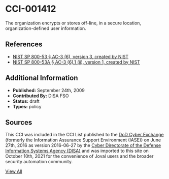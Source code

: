 # CCI-001412

The organization encrypts or stores off-line, in a secure location, organization-defined user information.

## References ##

* [NIST SP 800-53 § AC-3 (6), version 3, created by NIST](http://csrc.nist.gov/publications/PubsSPs.html)
* [NIST SP 800-53A § AC-3 (6).1 (ii), version 1, created by NIST](http://csrc.nist.gov/publications/PubsSPs.html)


## Additional Information ##

* **Published:** September 24th, 2009
* **Contributed By:** DISA FSO
* **Status:** draft
* **Types:** policy

## Sources ##

This CCI was included in the CCI List published to the [DoD Cyber Exchange](https://public.cyber.mil/stigs/cci/)
(formerly the Information Assurance Support Environment (IASE)) on June 27th, 2016 as version
2016-06-27 by the [Cyber Directorate of the Defense Information Systems Agency (DISA)](https://public.cyber.mil/about-cyber/)
and was imported to this site on October 10th, 2021 for the convenience of Joval users and the broader
security automation community.

[View All](../README.md)
